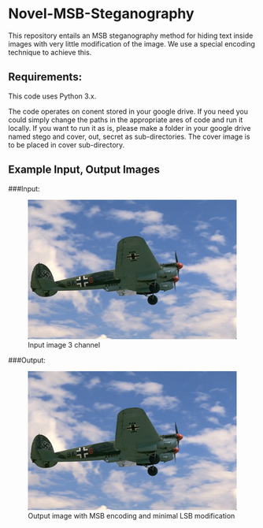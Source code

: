 # Novel-MSB-Steganography
This repository entails an MSB steganography method for hiding text inside images with very little modification of the image. We use a special encoding technique to achieve this.


## Requirements:

This code uses Python 3.x.

The code operates on conent stored in your google drive. If you need you could simply change the paths in the appropriate ares of code and run it locally. If you want to run it as is, please make a folder in your google drive named stego and cover, out, secret as sub-directories. The cover image is to be placed in cover sub-directory.

## Example Input, Output Images
###Input:
<figure>
  <img src="https://github.com/G-360/Novel-MSB-Steganography/blob/db7d05d238009781fc0bd441350c2a0ddae45333/example%20io/stego_in.jpg" alt="Input Image">
  <figcaption>Input image 3 channel</figcaption>
</figure>

###Output:
<figure>
  <img src="https://github.com/G-360/Novel-MSB-Steganography/blob/db7d05d238009781fc0bd441350c2a0ddae45333/example%20io/stego_out.png" alt="Output Image">
  <figcaption>Output image with MSB encoding and minimal LSB modification</figcaption>
</figure>
